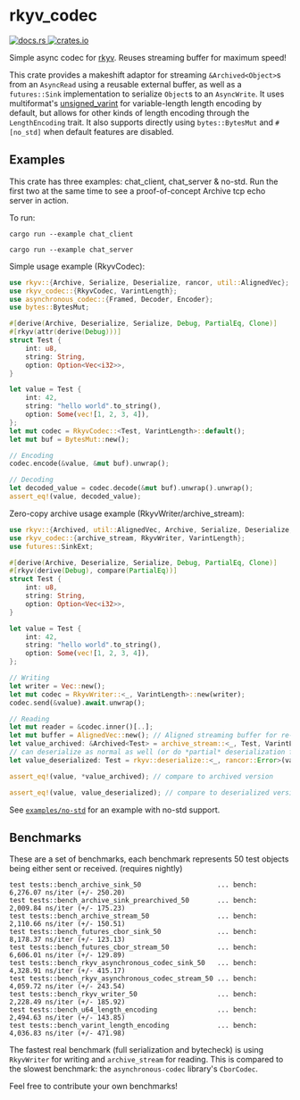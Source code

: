 # rkyv_codec
<p>
    <a href="https://docs.rs/rkyv_codec">
        <img src="https://img.shields.io/docsrs/rkyv_codec.svg" alt="docs.rs">
    </a>
    <a href="https://crates.io/crates/rkyv_codec">
        <img src="https://img.shields.io/crates/v/rkyv_codec.svg" alt="crates.io">
    </a>
</p>

Simple async codec for [rkyv](https://github.com/rkyv/rkyv). Reuses streaming buffer for maximum speed!

This crate provides a makeshift adaptor for streaming `&Archived<Object>`s from an `AsyncRead` using a reusable external buffer, as well as a `futures::Sink` implementation to serialize `Object`s to an `AsyncWrite`.
It uses multiformat's [unsigned_varint](https://docs.rs/unsigned-varint/latest/unsigned_varint/) for variable-length length encoding by default, but allows for other kinds of length encoding through the `LengthEncoding` trait.
It also supports directly using `bytes::BytesMut` and `#[no_std]` when default features are disabled.

## Examples
This crate has three examples: chat_client, chat_server & no-std. Run the first two at the same time to see a proof-of-concept Archive tcp echo server in action.

To run:

`cargo run --example chat_client`

`cargo run --example chat_server`

Simple usage example (RkyvCodec):
```rust
use rkyv::{Archive, Serialize, Deserialize, rancor, util::AlignedVec};
use rkyv_codec::{RkyvCodec, VarintLength};
use asynchronous_codec::{Framed, Decoder, Encoder};
use bytes::BytesMut;

#[derive(Archive, Deserialize, Serialize, Debug, PartialEq, Clone)]
#[rkyv(attr(derive(Debug)))]
struct Test {
    int: u8,
    string: String,
    option: Option<Vec<i32>>,
}

let value = Test {
    int: 42,
    string: "hello world".to_string(),
    option: Some(vec![1, 2, 3, 4]),
};
let mut codec = RkyvCodec::<Test, VarintLength>::default();
let mut buf = BytesMut::new();

// Encoding
codec.encode(&value, &mut buf).unwrap();

// Decoding
let decoded_value = codec.decode(&mut buf).unwrap().unwrap();
assert_eq!(value, decoded_value);
```

Zero-copy archive usage example (RkyvWriter/archive_stream):
```rust
use rkyv::{Archived, util::AlignedVec, Archive, Serialize, Deserialize, rancor};
use rkyv_codec::{archive_stream, RkyvWriter, VarintLength};
use futures::SinkExt;

#[derive(Archive, Deserialize, Serialize, Debug, PartialEq, Clone)]
#[rkyv(derive(Debug), compare(PartialEq))]
struct Test {
    int: u8,
    string: String,
    option: Option<Vec<i32>>,
}

let value = Test {
    int: 42,
    string: "hello world".to_string(),
    option: Some(vec![1, 2, 3, 4]),
};

// Writing
let writer = Vec::new();
let mut codec = RkyvWriter::<_, VarintLength>::new(writer);
codec.send(&value).await.unwrap();

// Reading
let mut reader = &codec.inner()[..];
let mut buffer = AlignedVec::new(); // Aligned streaming buffer for re-use
let value_archived: &Archived<Test> = archive_stream::<_, Test, VarintLength>(&mut reader, &mut buffer).await.unwrap(); // This returns a reference into the passed buffer
// can deserialize as normal as well (or do *partial* deserialization for blazingly fast speeds!)
let value_deserialized: Test = rkyv::deserialize::<_, rancor::Error>(value_archived).unwrap();

assert_eq!(value, *value_archived); // compare to archived version

assert_eq!(value, value_deserialized); // compare to deserialized version
```

See [`examples/no-std`](examples/no-std/src/main.rs) for an example with no-std support.

## Benchmarks

These are a set of benchmarks, each benchmark represents 50 test objects being either sent or received. (requires nightly)
```
test tests::bench_archive_sink_50                   ... bench:       6,276.07 ns/iter (+/- 250.20)
test tests::bench_archive_sink_prearchived_50       ... bench:       2,009.84 ns/iter (+/- 175.23)
test tests::bench_archive_stream_50                 ... bench:       2,110.66 ns/iter (+/- 150.51)
test tests::bench_futures_cbor_sink_50              ... bench:       8,178.37 ns/iter (+/- 123.13)
test tests::bench_futures_cbor_stream_50            ... bench:       6,606.01 ns/iter (+/- 129.89)
test tests::bench_rkyv_asynchronous_codec_sink_50   ... bench:       4,328.91 ns/iter (+/- 415.17)
test tests::bench_rkyv_asynchronous_codec_stream_50 ... bench:       4,059.72 ns/iter (+/- 243.54)
test tests::bench_rkyv_writer_50                    ... bench:       2,228.49 ns/iter (+/- 185.92)
test tests::bench_u64_length_encoding               ... bench:       2,494.63 ns/iter (+/- 143.85)
test tests::bench_varint_length_encoding            ... bench:       4,036.83 ns/iter (+/- 471.98)
```
The fastest real benchmark (full serialization and bytecheck) is using `RkyvWriter` for writing and `archive_stream` for reading.
This is compared to the slowest benchmark: the `asynchronous-codec` library's `CborCodec`.

Feel free to contribute your own benchmarks!